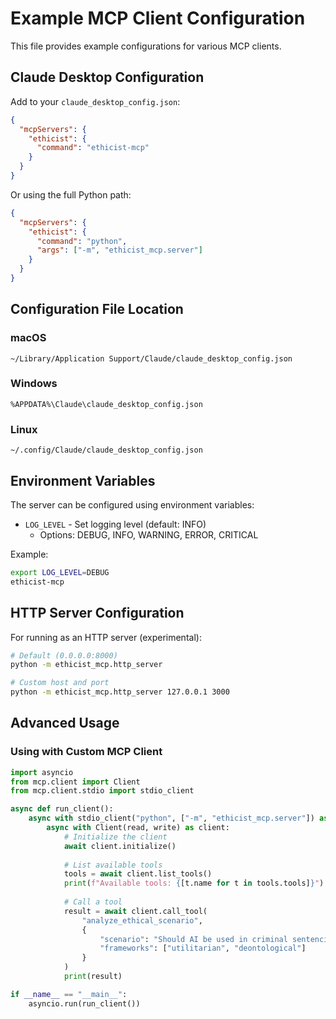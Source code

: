 # Example MCP Client Configuration

This file provides example configurations for various MCP clients.

## Claude Desktop Configuration

Add to your `claude_desktop_config.json`:

```json
{
  "mcpServers": {
    "ethicist": {
      "command": "ethicist-mcp"
    }
  }
}
```

Or using the full Python path:

```json
{
  "mcpServers": {
    "ethicist": {
      "command": "python",
      "args": ["-m", "ethicist_mcp.server"]
    }
  }
}
```

## Configuration File Location

### macOS
```
~/Library/Application Support/Claude/claude_desktop_config.json
```

### Windows
```
%APPDATA%\Claude\claude_desktop_config.json
```

### Linux
```
~/.config/Claude/claude_desktop_config.json
```

## Environment Variables

The server can be configured using environment variables:

- `LOG_LEVEL` - Set logging level (default: INFO)
  - Options: DEBUG, INFO, WARNING, ERROR, CRITICAL

Example:
```bash
export LOG_LEVEL=DEBUG
ethicist-mcp
```

## HTTP Server Configuration

For running as an HTTP server (experimental):

```bash
# Default (0.0.0.0:8000)
python -m ethicist_mcp.http_server

# Custom host and port
python -m ethicist_mcp.http_server 127.0.0.1 3000
```

## Advanced Usage

### Using with Custom MCP Client

```python
import asyncio
from mcp.client import Client
from mcp.client.stdio import stdio_client

async def run_client():
    async with stdio_client("python", ["-m", "ethicist_mcp.server"]) as (read, write):
        async with Client(read, write) as client:
            # Initialize the client
            await client.initialize()
            
            # List available tools
            tools = await client.list_tools()
            print(f"Available tools: {[t.name for t in tools.tools]}")
            
            # Call a tool
            result = await client.call_tool(
                "analyze_ethical_scenario",
                {
                    "scenario": "Should AI be used in criminal sentencing?",
                    "frameworks": ["utilitarian", "deontological"]
                }
            )
            print(result)

if __name__ == "__main__":
    asyncio.run(run_client())
```
